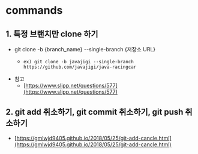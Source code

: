 # commands

## 1. 특정 브랜치만 clone 하기&#x20;

* git clone -b {branch\_name} --single-branch {저장소 URL}
  * ```
    ex) git clone -b javajigi --single-branch https://github.com/javajigi/java-racingcar
    ```
* 참고&#x20;
  * [https://www.slipp.net/questions/577](https://www.slipp.net/questions/577)

## 2. git add 취소하기, git commit 취소하기, git push 취소하기

* [https://gmlwjd9405.github.io/2018/05/25/git-add-cancle.html](https://gmlwjd9405.github.io/2018/05/25/git-add-cancle.html)
